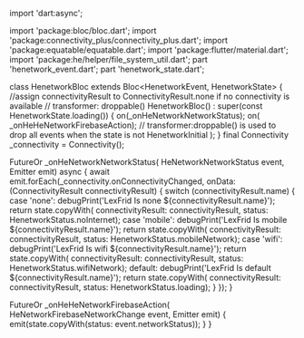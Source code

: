 import 'dart:async';

import 'package:bloc/bloc.dart';
import 'package:connectivity_plus/connectivity_plus.dart';
import 'package:equatable/equatable.dart';
import 'package:flutter/material.dart';
import 'package:he/helper/file_system_util.dart';
part 'henetwork_event.dart';
part 'henetwork_state.dart';

class HenetworkBloc extends Bloc<HenetworkEvent, HenetworkState> {
  //assign connectivityResult to ConnectivityResult.none if no connectivity is available
// transformer: droppable()
  HenetworkBloc() : super(const HenetworkState.loading()) {
    on<HeNetworkNetworkStatus>(_onHeNetworkNetworkStatus);
    on<HeNetworkFirebaseNetworkChange>(
        _onHeHeNetworkFirebaseAction); // transformer:droppable() is used to drop all events when the state is not HenetworkInitial );
  }
  final Connectivity _connectivity = Connectivity();

  FutureOr<void> _onHeNetworkNetworkStatus(
      HeNetworkNetworkStatus event, Emitter<HenetworkState> emit) async {
    await emit.forEach(_connectivity.onConnectivityChanged,
        onData: (ConnectivityResult connectivityResult) {
      switch (connectivityResult.name) {
        case 'none':
          debugPrint('LexFrid Is none ${connectivityResult.name}');
          return state.copyWith(
              connectivityResult: connectivityResult,
              status: HenetworkStatus.noInternet);
        case 'mobile':
          debugPrint('LexFrid Is mobile ${connectivityResult.name}');
          return state.copyWith(
              connectivityResult: connectivityResult,
              status: HenetworkStatus.mobileNetwork);
        case 'wifi':
          debugPrint('LexFrid Is wifi ${connectivityResult.name}');
          return state.copyWith(
              connectivityResult: connectivityResult,
              status: HenetworkStatus.wifiNetwork);
        default:
          debugPrint('LexFrid Is default ${connectivityResult.name}');
          return state.copyWith(
              connectivityResult: connectivityResult,
              status: HenetworkStatus.loading);
      }
    });
  }

  FutureOr<void> _onHeHeNetworkFirebaseAction(
      HeNetworkFirebaseNetworkChange event, Emitter<HenetworkState> emit) {
    emit(state.copyWith(status: event.networkStatus));
  }
}
